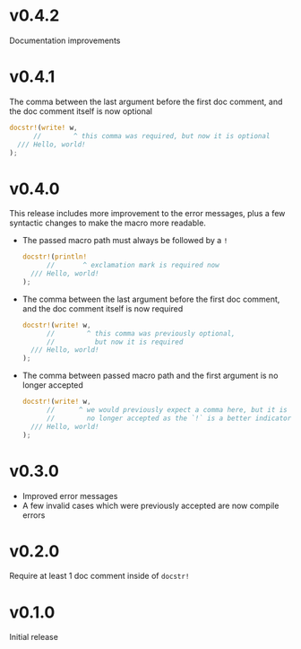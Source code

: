 # v0.4.2

Documentation improvements

# v0.4.1

The comma between the last argument before the first doc comment, and the doc comment itself is now optional

```rs
docstr!(write! w,
      //        ^ this comma was required, but now it is optional
  /// Hello, world!
);
```

# v0.4.0

This release includes more improvement to the error messages, plus a few syntactic changes to make the macro more readable.

- The passed macro path must always be followed by a `!`

  ```rs
  docstr!(println!
        //       ^ exclamation mark is required now
    /// Hello, world!
  );
  ```

- The comma between the last argument before the first doc comment, and the doc comment itself is now required

  ```rs
  docstr!(write! w,
        //        ^ this comma was previously optional,
        //          but now it is required
    /// Hello, world!
  );
  ```

- The comma between passed macro path and the first argument is no longer accepted

  ```rs
  docstr!(write! w,
        //      ^ we would previously expect a comma here, but it is
        //        no longer accepted as the `!` is a better indicator
    /// Hello, world!
  );
  ```

# v0.3.0

- Improved error messages
- A few invalid cases which were previously accepted are now compile errors

# v0.2.0

Require at least 1 doc comment inside of `docstr!`

# v0.1.0

Initial release
